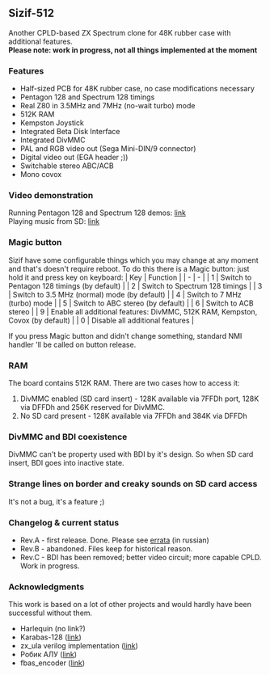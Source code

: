 ﻿ ## Sizif-512

Another CPLD-based ZX Spectrum clone for 48K rubber case with additional features.  
**Please note: work in progress, not all things implemented at the moment**

### Features
* Half-sized PCB for 48K rubber case, no case modifications necessary
* Pentagon 128 and Spectrum 128 timings
* Real Z80 in 3.5MHz and 7MHz (no-wait turbo) mode
* 512K RAM
* Kempston Joystick
* Integrated Beta Disk Interface
* Integrated DivMMC
* PAL and RGB video out (Sega Mini-DIN/9 connector)
* Digital video out (EGA header ;))
* Switchable stereo ABC/ACB
* Mono covox

### Video demonstration
Running Pentagon 128 and Spectrum 128 demos: [link](https://www.youtube.com/watch?v=_RoLKcfJSTY)  
Playing music from SD: [link](https://www.youtube.com/watch?v=TmikKD3yqOU)

### Magic button
Sizif have some configurable things which you may change at any moment and that's doesn't require reboot.
To do this there is a Magic button: just hold it and press key on keyboard:
| Key | Function |
| - | - |
| 1 | Switch to Pentagon 128 timings (by default) |
| 2 | Switch to Spectrum 128 timings |
| 3 | Switch to 3.5 MHz (normal) mode (by default) |
| 4 | Switch to 7 MHz (turbo) mode |
| 5 | Switch to ABC stereo (by default) |
| 6 | Switch to ACB stereo |
| 9 | Enable all additional features: DivMMC, 512K RAM, Kempston, Covox (by default) |
| 0 | Disable all additional features |

If you press Magic button and didn't change something, standard NMI handler 'll be called on button release.

### RAM
The board contains 512K RAM. There are two cases how to access it:
1. DivMMC enabled (SD card insert) - 128K available via 7FFDh port, 128K via DFFDh and 256K reserved for DivMMC.
2. No SD card present - 128K available via 7FFDh and 384K via DFFDh

### DivMMC and BDI coexistence
DivMMC can't be property used with BDI by it's design. So when SD card insert, BDI goes into inactive state.

### Strange lines on border and creaky sounds on SD card access
It's not a bug, it's a feature ;)

### Changelog & current status
* Rev.A - first release. Done. Please see [errata](pcb/rev.A/ERRATA.ru.txt) (in russian)
* Rev.B - abandoned. Files keep for historical reason.
* Rev.C - BDI has been removed; better video circuit; more capable CPLD. Work in progress.

### Acknowledgments
This work is based on a lot of other projects and would hardly have been successful without them.
* Harlequin (no link?)
* Karabas-128 ([link](https://github.com/andykarpov/karabas-128))
* zx_ula verilog implementation ([link](https://opencores.org/projects/zx_ula))
* Робик АЛУ ([link](https://zx-pk.ru/threads/19862-robik-alu-modul-rasshireniya.html))
* fbas_encoder ([link](https://opencores.org/projects/fbas_encoder))
